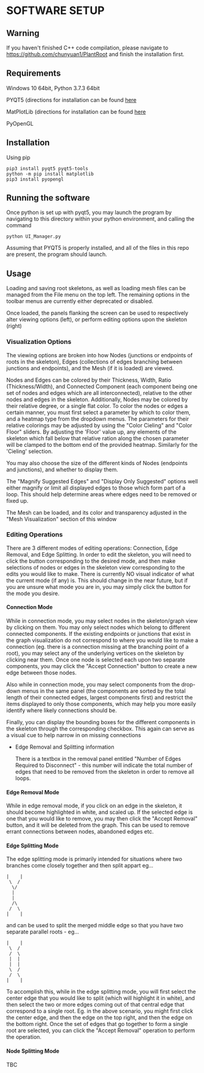 # SOFTWARE SETUP

## Warning ##
 
If you haven't finished C++ code compilation, please navigate to https://github.com/chunyuan1/PlantRoot and finish the installation first.

## Requirements ##

Windows 10 64bit, Python 3.7.3 64bit

PYQT5 (directions for installation can be found [here](http://pyqt.sourceforge.net/Docs/PyQt5/installation.html)

MatPlotLib (directions for installation can be found [here](https://matplotlib.org/downloads.html)

PyOpenGL

## Installation ##

Using pip
```
pip3 install pyqt5 pyqt5-tools
python -m pip install matplotlib
pip3 install pyopengl
```


## Running the software ##

Once python is set up with pyqt5, you may launch the program by navigating to this directory within your python environment, and calling the command
```
python UI_Manager.py
```

Assuming that PYQT5 is properly installed, and all of the files in this repo are present, the program should launch.


## Usage ##

Loading and saving root skeletons, as well as loading mesh files can be managed from the File menu on the top left.  The remaining options in the toolbar menus are currently either deprecated or disabled.

Once loaded, the panels flanking the screen can be used to respectively alter viewing options (left), or perform editing options upon the skeleton (right)



### Visualization Options ###

The viewing options are broken into how Nodes (junctions or endpoints of roots in the skeleton), Edges (collections of edges branching between junctions and endpoints), and the Mesh (if it is loaded) are viewed.

Nodes and Edges can be colored by their Thickness, Width, Ratio (Thickness/Width), and Connected Component (each component being one set of nodes and edges which are all interconnected), relative to the other nodes and edges in the skeleton.  Additionally, Nodes may be colored by their relative degree, or a single flat color.  To color the nodes or edges a certain manner, you must first select a parameter by which to color them, and a heatmap type from the dropdown menus.  The parameters for their relative colorings may be adjusted by using the "Color Cieling" and "Color Floor" sliders.  By adjusting the 'Floor' value up, any elements of the skeleton which fall below that relative ration along the chosen parameter will be clamped to the bottom end of the provided heatmap.  Similarly for the 'Cieling' selection.

You may also choose the size of the different kinds of Nodes (endpoints and junctions), and whether to display them.

The "Magnify Suggested Edges" and "Display Only Suggested" options well either magnify or limit all displayed edges to those which form part of a loop.  This should help determine areas where edges need to be removed or fixed up.


The Mesh can be loaded, and its color and transparency adjusted in the "Mesh Visualization" section of this window



### Editing Operations ###

There are 3 different modes of editing operations: Connection, Edge Removal, and Edge Splitting.  In order to edit the skeleton, you will need to click the button corresponding to the desired mode, and then make selections of nodes or edges in the skeleton view corresponding to the edits you would like to make.  There is currently NO visual indicator of what the current mode (if any) is.  This should change in the near future, but if you are unsure what mode you are in, you may simply click the button for the mode you desire.

#### Connection Mode ####

While in connection mode, you may select nodes in the skeleton/graph view by clicking on them.  You may only select nodes which belong to different connected components.  If the existing endpoints or junctions that exist in the graph visualization do not correspond to where you would like to make a connection (eg. there is a connection missing at the branching point of a root), you may select any of the underlying vertices on the skeleton by clicking near them.  Once one node is selected each upon two separate components, you may click the "Accept Connection" button to create a new edge between those nodes.

Also while in connection mode, you may select components from the drop-down menus in the same panel (the components are sorted by the total length of their connected edges, largest components first) and restrict the items displayed to only those components, which may help you more easily identify where likely connections should be.

Finally, you can display the bounding boxes for the different components in the skeleton through the corresponding checkbox.  This again can serve as a visual cue to help narrow in on missing connections

- Edge Removal and Splitting information
	
  There is a textbox in the removal panel entitled "Number of Edges Required to Disconnect" - this number will indicate the total number of edges that need to be removed from the skeleton in order to remove all loops.

#### Edge Removal Mode ####
	
While in edge removal mode, if you click on an edge in the skeleton, it should become highlighted in white, and scaled up.  If the selected edge is one that you would like to remove, you may then click the "Accept Removal" button, and it will be deleted from the graph.  This can be used to remove errant connections between nodes, abandoned edges etc.

#### Edge Splitting Mode ####
	
The edge splitting mode is primarily intended for situations where two branches come closely together and then split appart eg...

    |    |
     \  /
      \/
      |
      |
      /\
     /  \
    |    |


and can be used to split the merged middle edge so that you have two separate parallel roots - eg...

    |    |
     \  /
     /  \
     |  |
     |  |
     \  /
     /  \
    |    |

To accomplish this, while in the edge splitting mode, you will first select the center edge that you would like to split (which will highlight it in white), and then select the two or more edges coming out of that central edge that correspond to a single root.  Eg. in the above scenario, you might first click the center edge, and then the edge on the top right, and then the edge on the bottom right.  Once the set of edges that go together to form a single root are selected, you can click the "Accept Removal" operation to perform the operation.

#### Node Splitting Mode ####

TBC
